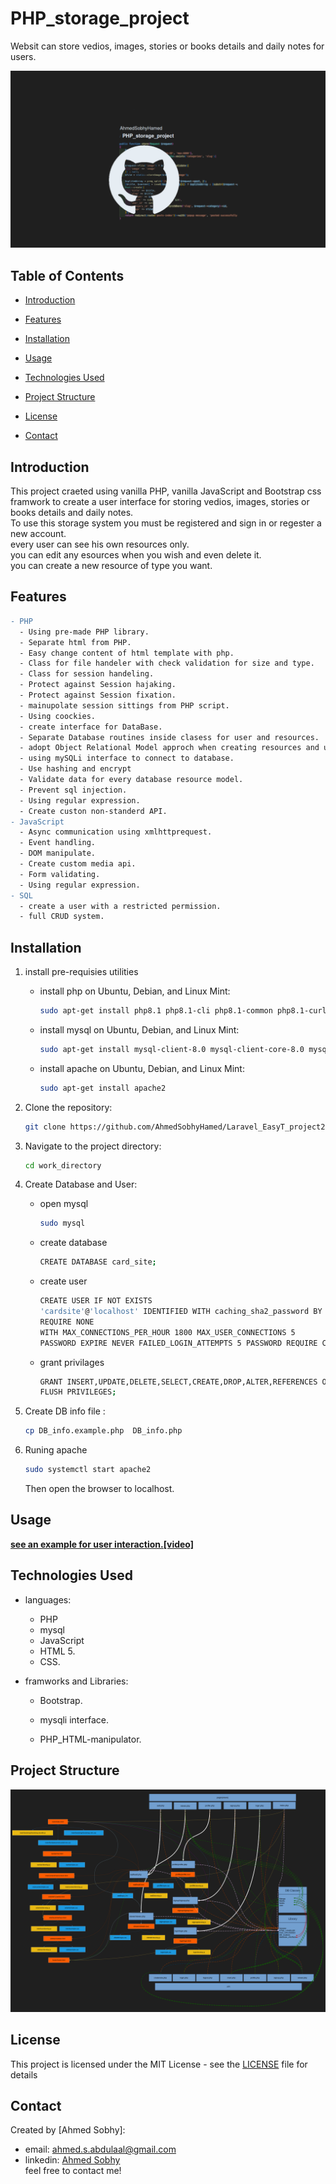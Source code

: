 # PHP_storage_project

Websit can store vedios, images, stories or books details and daily notes for users.

![](repo-image/name.png)

## Table of Contents

- [Introduction](#introduction)
- [Features](#features)
- [Installation](#installation)
- [Usage](#usage)
- [Technologies Used](#technologies-used)
- [Project Structure](#project-structure)
- [License](#license)
- [Contact](#contact)

  <!-- intro -->

## Introduction

This project craeted using vanilla PHP, vanilla JavaScript and Bootstrap css framwork to create a user interface for storing vedios, images, stories or books details and daily notes.
<br>
To use this storage system you must be registered and sign in or regester a new account.
<br>
every user can see his own resources only.
<br>
you can edit any esources when you wish and even delete it.
<br>
you can create a new resource of type you want.

  <!-- technologies was used with links if available -->

## Features

```diff
- PHP
  - Using pre-made PHP library.
  - Separate html from PHP.
  - Easy change content of html template with php.
  - Class for file handeler with check validation for size and type.
  - Class for session handeling.
  - Protect against Session hajaking.
  - Protect against Session fixation.
  - mainupolate session sittings from PHP script.
  - Using coockies.
  - create interface for DataBase.
  - Separate Database routines inside clasess for user and resources.
  - adopt Object Relational Model approch when creating resources and user classes.
  - using mySQLi interface to connect to database.
  - Use hashing and encrypt
  - Validate data for every database resource model.
  - Prevent sql injection.
  - Using regular expression.
  - Create custon non-standerd API.
- JavaScript
  - Async communication using xmlhttprequest.
  - Event handling.
  - DOM manipulate.
  - Create custom media api.
  - Form validating.
  - Using regular expression.
- SQL
  - create a user with a restricted permission.
  - full CRUD system.

```

  <!-- get start and how to run with the prerequisites mintion -->

## Installation

1. install pre-requisies utilities

   - install php
     on Ubuntu, Debian, and Linux Mint:

     ```sh
     sudo apt-get install php8.1 php8.1-cli php8.1-common php8.1-curl php8.1-mysql
     ```

   - install mysql
     on Ubuntu, Debian, and Linux Mint:

     ```sh
     sudo apt-get install mysql-client-8.0 mysql-client-core-8.0 mysql-server-core-8.0
     ```

   - install apache
     on Ubuntu, Debian, and Linux Mint:

     ```sh
     sudo apt-get install apache2
     ```

2. Clone the repository:

   ```sh
   git clone https://github.com/AhmedSobhyHamed/Laravel_EasyT_project2.git
   ```

3. Navigate to the project directory:

   ```sh
   cd work_directory
   ```

4. Create Database and User:

   - open mysql

     ```sh
     sudo mysql
     ```

   - create database

     ```sh
     CREATE DATABASE card_site;
     ```

   - create user

     ```sh
     CREATE USER IF NOT EXISTS
     'cardsite'@'localhost' IDENTIFIED WITH caching_sha2_password BY 'password'
     REQUIRE NONE
     WITH MAX_CONNECTIONS_PER_HOUR 1800 MAX_USER_CONNECTIONS 5
     PASSWORD EXPIRE NEVER FAILED_LOGIN_ATTEMPTS 5 PASSWORD REQUIRE CURRENT PASSWORD_LOCK_TIME 1;
     ```

   - grant privilages

     ```sh
     GRANT INSERT,UPDATE,DELETE,SELECT,CREATE,DROP,ALTER,REFERENCES ON `card_site`.* TO 'cardsite'@'localhost';
     FLUSH PRIVILEGES;
     ```

5. Create DB info file :

   ```sh
   cp DB_info.example.php  DB_info.php
   ```

6. Runing apache

   ```sh
   sudo systemctl start apache2
   ```

   Then open the browser to localhost.

  <!-- usage or how to interact with this technologies like api end points and what they do -->

## Usage

<!-- **You can interact with the project via this link**
[web page on github](https://ahmedsobhyhamed.github.io/Laravel_EasyT_project2/).
<br> -->

**[see an example for user interaction.[video]](http://youtube.com)**

## Technologies Used

- languages:

  - PHP
  - mysql
  - JavaScript
  - HTML 5.
  - CSS.

- framworks and Libraries:

  - Bootstrap.
  - mysqli interface.
  - PHP_HTML-manipulator.

    <!-- about the project and a digram of how it work -->

## Project Structure

![](repo-image/php.png)

  <!-- licance -->

## License

This project is licensed under the MIT License - see the [LICENSE](/LICENSE) file for details

  <!-- contacts -->

## Contact

Created by [Ahmed Sobhy]:

- email: [ahmed.s.abdulaal@gmail.com](mailto:ahmed.s.abdulaal@gmail.com)
- linkedin: [Ahmed Sobhy](https://www.linkedin.com/in/ahmed-sobhy-b824b7201/)
  <br>
  feel free to contact me!
